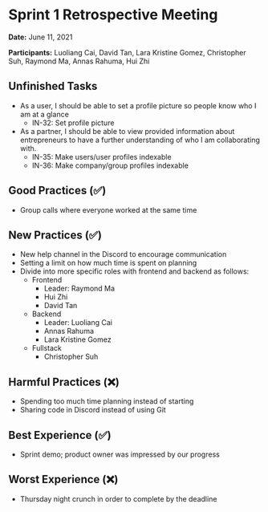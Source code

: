 # Sprint 1 Retrospective Meeting
**Date:** June 11, 2021

**Participants:** Luoliang Cai, David Tan, Lara Kristine Gomez, Christopher Suh, Raymond Ma, Annas Rahuma, Hui Zhi

## Unfinished Tasks
* As a user, I should be able to set a profile picture so people know who I am at a glance
  * IN-32: Set profile picture
* As a partner, I should be able to view provided information about entrepreneurs to have a further understanding of who I am collaborating with. 
  * IN-35: Make users/user profiles indexable
  * IN-36: Make company/group profiles indexable

## Good Practices (✅)
* Group calls where everyone worked at the same time

## New Practices (✅)
* New help channel in the Discord to encourage communication
* Setting a limit on how much time is spent on planning
* Divide into more specific roles with frontend and backend as follows: 
  * Frontend
    * Leader: Raymond Ma
    * Hui Zhi
    * David Tan
  * Backend
    * Leader: Luoliang Cai 
    * Annas Rahuma
    * Lara Kristine Gomez
  * Fullstack 
    * Christopher Suh

## Harmful Practices (❌)
* Spending too much time planning instead of starting
* Sharing code in Discord instead of using Git 

## Best Experience (✅)
* Sprint demo; product owner was impressed by our progress 

## Worst Experience (❌)
* Thursday night crunch in order to complete by the deadline 
